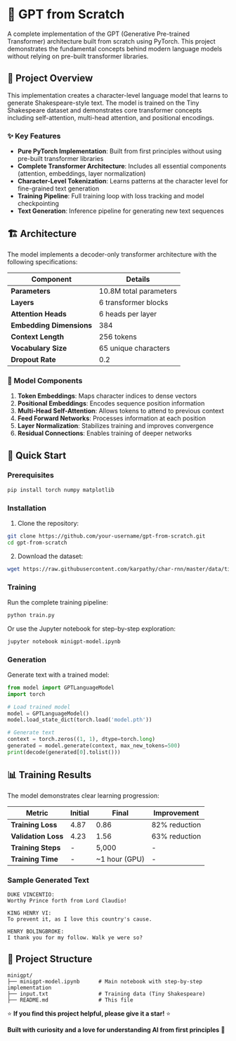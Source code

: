# 🤖 GPT from Scratch

A complete implementation of the GPT (Generative Pre-trained Transformer) architecture built from scratch using PyTorch. This project demonstrates the fundamental concepts behind modern language models without relying on pre-built transformer libraries.

## 🎯 Project Overview

This implementation creates a character-level language model that learns to generate Shakespeare-style text. The model is trained on the Tiny Shakespeare dataset and demonstrates core transformer concepts including self-attention, multi-head attention, and positional encodings.

### ✨ Key Features

- **Pure PyTorch Implementation**: Built from first principles without using pre-built transformer libraries
- **Complete Transformer Architecture**: Includes all essential components (attention, embeddings, layer normalization)
- **Character-Level Tokenization**: Learns patterns at the character level for fine-grained text generation
- **Training Pipeline**: Full training loop with loss tracking and model checkpointing
- **Text Generation**: Inference pipeline for generating new text sequences

## 🏗️ Architecture

The model implements a decoder-only transformer architecture with the following specifications:

| Component | Details |
|-----------|---------|
| **Parameters** | 10.8M total parameters |
| **Layers** | 6 transformer blocks |
| **Attention Heads** | 6 heads per layer |
| **Embedding Dimensions** | 384 |
| **Context Length** | 256 tokens |
| **Vocabulary Size** | 65 unique characters |
| **Dropout Rate** | 0.2 |

### 🧠 Model Components

1. **Token Embeddings**: Maps character indices to dense vectors
2. **Positional Embeddings**: Encodes sequence position information
3. **Multi-Head Self-Attention**: Allows tokens to attend to previous context
4. **Feed Forward Networks**: Processes information at each position
5. **Layer Normalization**: Stabilizes training and improves convergence
6. **Residual Connections**: Enables training of deeper networks

## 🚀 Quick Start

### Prerequisites

```bash
pip install torch numpy matplotlib
```

### Installation

1. Clone the repository:
```bash
git clone https://github.com/your-username/gpt-from-scratch.git
cd gpt-from-scratch
```

2. Download the dataset:
```bash
wget https://raw.githubusercontent.com/karpathy/char-rnn/master/data/tinyshakespeare/input.txt
```

### Training

Run the complete training pipeline:

```python
python train.py
```

Or use the Jupyter notebook for step-by-step exploration:

```bash
jupyter notebook minigpt-model.ipynb
```

### Generation

Generate text with a trained model:

```python
from model import GPTLanguageModel
import torch

# Load trained model
model = GPTLanguageModel()
model.load_state_dict(torch.load('model.pth'))

# Generate text
context = torch.zeros((1, 1), dtype=torch.long)
generated = model.generate(context, max_new_tokens=500)
print(decode(generated[0].tolist()))
```

## 📊 Training Results

The model demonstrates clear learning progression:

| Metric | Initial | Final | Improvement |
|--------|---------|-------|-------------|
| **Training Loss** | 4.87 | 0.86 | 82% reduction |
| **Validation Loss** | 4.23 | 1.56 | 63% reduction |
| **Training Steps** | - | 5,000 | - |
| **Training Time** | - | ~1 hour (GPU) | - |

### Sample Generated Text

```
DUKE VINCENTIO:
Worthy Prince forth from Lord Claudio!

KING HENRY VI:
To prevent it, as I love this country's cause.

HENRY BOLINGBROKE:
I thank you for my follow. Walk ye were so?
```

## 📁 Project Structure

```
minigpt/
├── minigpt-model.ipynb      # Main notebook with step-by-step implementation
├── input.txt                # Training data (Tiny Shakespeare)
├── README.md                # This file

```

⭐ **If you find this project helpful, please give it a star!** ⭐

**Built with curiosity and a love for understanding AI from first principles** 🚀
